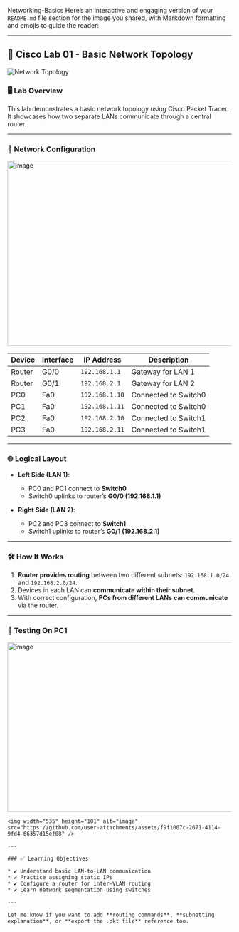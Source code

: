Networking-Basics
Here’s an interactive and engaging version of your `README.md` file section for the image you shared, with Markdown formatting and emojis to guide the reader:

---

## 🧪 Cisco Lab 01 - Basic Network Topology

![Network Topology](./624c9e09-9cbb-4736-84f8-92d40f5f4ab1.png)

### 🖥️ Lab Overview

This lab demonstrates a basic network topology using Cisco Packet Tracer. It showcases how two separate LANs communicate through a central router.

---

### 🔧 Network Configuration
<img width="846" height="415" alt="image" src="https://github.com/user-attachments/assets/9d5a1ec9-7198-4c00-ad3a-2cc497f0ebd1" />

| Device | Interface | IP Address     | Description          |
| ------ | --------- | -------------- | -------------------- |
| Router | G0/0      | `192.168.1.1`  | Gateway for LAN 1    |
| Router | G0/1      | `192.168.2.1`  | Gateway for LAN 2    |
| PC0    | Fa0       | `192.168.1.10` | Connected to Switch0 |
| PC1    | Fa0       | `192.168.1.11` | Connected to Switch0 |
| PC2    | Fa0       | `192.168.2.10` | Connected to Switch1 |
| PC3    | Fa0       | `192.168.2.11` | Connected to Switch1 |

---

### 🌐 Logical Layout

* **Left Side (LAN 1)**:

  * PC0 and PC1 connect to **Switch0**
  * Switch0 uplinks to router’s **G0/0 (192.168.1.1)**

* **Right Side (LAN 2)**:

  * PC2 and PC3 connect to **Switch1**
  * Switch1 uplinks to router’s **G0/1 (192.168.2.1)**

---

### 🛠️ How It Works

1. **Router provides routing** between two different subnets: `192.168.1.0/24` and `192.168.2.0/24`.
2. Devices in each LAN can **communicate within their subnet**.
3. With correct configuration, **PCs from different LANs can communicate** via the router.

---

### 🧪 Testing On PC1

<img width="699" height="381" alt="image" src="https://github.com/user-attachments/assets/000f5e9d-663f-4be3-8dee-ee3855eeaa5c" />

```
<img width="535" height="101" alt="image" src="https://github.com/user-attachments/assets/f9f1007c-2671-4114-9fd4-66357d15ef08" />

---

### ✅ Learning Objectives

* ✔️ Understand basic LAN-to-LAN communication
* ✔️ Practice assigning static IPs
* ✔️ Configure a router for inter-VLAN routing
* ✔️ Learn network segmentation using switches

---

Let me know if you want to add **routing commands**, **subnetting explanation**, or **export the .pkt file** reference too.
